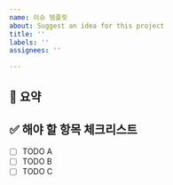 ```yaml
---
name: 이슈 템플릿
about: Suggest an idea for this project
title: ''
labels: ''
assignees: ''

---
```


## 📝 요약

<!--- 기능 추가와 관련된 상세 내용을 작성해 주세요. -->

## ✅ 해야 할 항목 체크리스트

- [ ] TODO A
- [ ] TODO B
- [ ] TODO C
